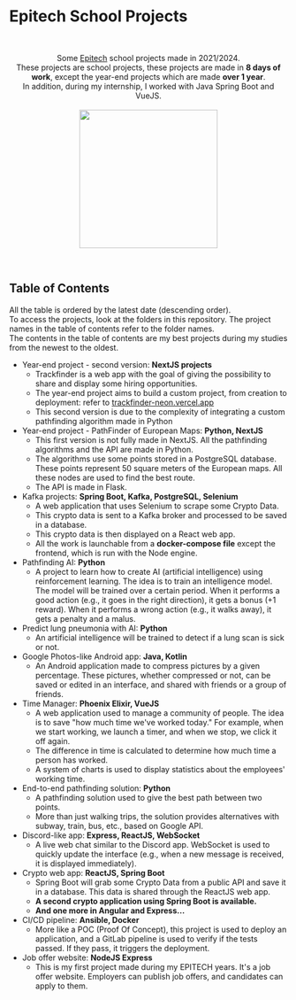 # Epitech School Projects
<br/>
<p align="center">
Some <a href="http://www.epitech.eu">Epitech</a> school projects made in 2021/2024.
<br/>
These projects are school projects, these projects are made in <strong>8 days of work</strong>, except the year-end projects which are made <strong>over 1 year</strong>.
<br/>
In addition, during my internship, I worked with Java Spring Boot and VueJS.
<br/><br/>
<img src="https://upload.wikimedia.org/wikipedia/commons/thumb/2/2d/Epitech.png/1598px-Epitech.png" width="250">
</p>
<br/>

<a name="top"></a>

## Table of Contents 
All the table is ordered by the latest date (descending order).
<br/>
To access the projects, look at the folders in this repository. The project names in the table of contents refer to the folder names.
<br/>
The contents in the table of contents are my best projects during my studies from the newest to the oldest.

- Year-end project - second version: **NextJS projects**
    - Trackfinder is a web app with the goal of giving the possibility to share and display some hiring opportunities.
    - The year-end project aims to build a custom project, from creation to deployment: refer to 
    [trackfinder-neon.vercel.app](https://trackfinder-neon.vercel.app/)
    - This second version is due to the complexity of integrating a custom pathfinding algorithm made in Python
- Year-end project - PathFinder of European Maps: **Python, NextJS**
    - This first version is not fully made in NextJS. All the pathfinding algorithms and the API are made in Python.
    - The algorithms use some points stored in a PostgreSQL database. These points represent 50 square meters of the European maps. All these nodes are used to find the best route.
    - The API is made in Flask.
- Kafka projects: **Spring Boot, Kafka, PostgreSQL, Selenium**
    - A web application that uses Selenium to scrape some Crypto Data.
    - This crypto data is sent to a Kafka broker and processed to be saved in a database.
    - This crypto data is then displayed on a React web app.
    - All the work is launchable from a **docker-compose file** except the frontend, which is run with the Node engine.
- Pathfinding AI: **Python**
    - A project to learn how to create AI (artificial intelligence) using reinforcement learning. The idea is to train an intelligence model. The model will be trained over a certain period. When it performs a good action (e.g., it goes in the right direction), it gets a bonus (+1 reward). When it performs a wrong action (e.g., it walks away), it gets a penalty and a malus.
- Predict lung pneumonia with AI: **Python**
    - An artificial intelligence will be trained to detect if a lung scan is sick or not.
- Google Photos-like Android app: **Java, Kotlin**
    - An Android application made to compress pictures by a given percentage. These pictures, whether compressed or not, can be saved or edited in an interface, and shared with friends or a group of friends.
- Time Manager: **Phoenix Elixir, VueJS**
    - A web application used to manage a community of people. The idea is to save "how much time we've worked today." For example, when we start working, we launch a timer, and when we stop, we click it off again. 
    - The difference in time is calculated to determine how much time a person has worked.
    - A system of charts is used to display statistics about the employees' working time.
- End-to-end pathfinding solution: **Python**
    - A pathfinding solution used to give the best path between two points.
    - More than just walking trips, the solution provides alternatives with subway, train, bus, etc., based on Google API.
- Discord-like app: **Express, ReactJS, WebSocket**
    - A live web chat similar to the Discord app. WebSocket is used to quickly update the interface (e.g., when a new message is received, it is displayed immediately).
- Crypto web app: **ReactJS, Spring Boot**
    - Spring Boot will grab some Crypto Data from a public API and save it in a database. This data is shared through the ReactJS web app.
    - **A second crypto application using Spring Boot is available.**
    - **And one more in Angular and Express...**
- CI/CD pipeline: **Ansible, Docker**
    - More like a POC (Proof Of Concept), this project is used to deploy an application, and a GitLab pipeline is used to verify if the tests passed. If they pass, it triggers the deployment.
- Job offer website: **NodeJS Express**
    - This is my first project made during my EPITECH years. It's a job offer website. Employers can publish job offers, and candidates can apply to them.
